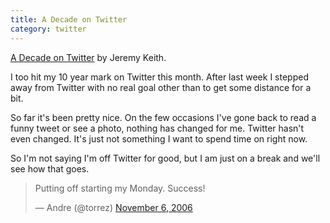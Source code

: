 ```yaml
---
title: A Decade on Twitter
category: twitter
---
```


[A Decade on Twitter](https://adactio.com/journal/11436) by Jeremy Keith.

I too hit my 10 year mark on Twitter this month. After last week I stepped away from Twitter with no real goal other than to get some distance for a bit.

So far it's been pretty nice. On the few occasions I've gone back to read a funny tweet or see a photo, nothing has changed for me. Twitter hasn't even changed. It's just not something I want to spend time on right now.

So I'm not saying I'm off Twitter for good, but I am just on a break and we'll see how that goes.

<blockquote class="twitter-tweet" data-lang="en"><p lang="en" dir="ltr">Putting off starting my Monday. Success!</p>&mdash; Andre (@torrez) <a href="https://twitter.com/torrez/status/57541">November 6, 2006</a></blockquote>
<script async src="//platform.twitter.com/widgets.js" charset="utf-8"></script>
